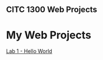 ## CITC 1300 Web Projects

<h1>My Web Projects</h1>

<a href="/Lab1/index.html" target="_blank">Lab 1 - Hello World</a>